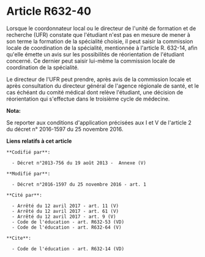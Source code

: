 # Article R632-40

Lorsque le coordonnateur local ou le directeur de l'unité de formation et de recherche (UFR) constate que l'étudiant n'est
pas en mesure de mener à son terme la formation de la spécialité choisie, il peut saisir la commission locale de coordination
de la spécialité, mentionnée à l'article R. 632-14, afin qu'elle émette un avis sur les possibilités de réorientation de
l'étudiant concerné. Ce dernier peut saisir lui-même la commission locale de coordination de la spécialité. 

Le directeur de l'UFR peut prendre, après avis de la commission locale et après consultation du directeur général de l'agence
régionale de santé, et le cas échéant du comité médical dont relève l'étudiant, une décision de réorientation qui s'effectue
dans le troisième cycle de médecine.

**Nota:**

Se reporter aux conditions d'application précisées aux I et V de l'article 2 du décret n° 2016-1597 du 25 novembre 2016.

**Liens relatifs à cet article**

	**Codifié par**:

	  - Décret n°2013-756 du 19 août 2013 -  Annexe (V)

	**Modifié par**:

	  - Décret n°2016-1597 du 25 novembre 2016 - art. 1

	**Cité par**:

	  - Arrêté du 12 avril 2017 - art. 11 (V)
	  - Arrêté du 12 avril 2017 - art. 61 (V)
	  - Arrêté du 12 avril 2017 - art. 9 (V)
	  - Code de l'éducation - art. R632-53 (VD)
	  - Code de l'éducation - art. R632-64 (V)

	**Cite**:

	  - Code de l'éducation - art. R632-14 (VD)
